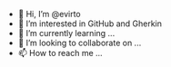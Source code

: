 - 👋 Hi, I’m @evirto
- 👀 I’m interested in GitHub and Gherkin
- 🌱 I’m currently learning ...
- 💞️ I’m looking to collaborate on ...
- 📫 How to reach me ...

<!---
evirto/evirto is a ✨ special ✨ repository because its `README.md` (this file) appears on your GitHub profile.
You can click the Preview link to take a look at your changes.
--->
